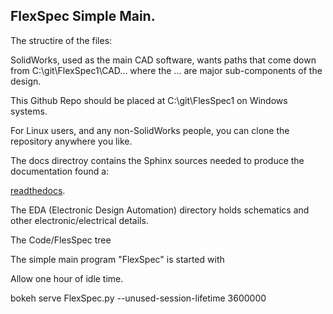 FlexSpec Simple Main.
---------------------

The structire of the files:

SolidWorks, used as the main CAD software, wants paths that come down from
C:\git\FlexSpec1\CAD\... where the ... are major sub-components of the design.

This Github Repo should be placed at C:\git\FlesSpec1 on Windows systems.

For Linux users, and any non-SolidWorks people, you can clone the repository
anywhere you like.

The docs directroy contains the Sphinx sources needed to produce the
documentation found a:

[readthedocs](https://flexspec1.readthedocs.io/en/latest/).

The EDA (Electronic Design Automation) directory holds schematics
and other electronic/electrical details.

The Code/FlesSpec tree



The simple main program "FlexSpec" is started with

Allow one hour of idle time.

bokeh serve FlexSpec.py --unused-session-lifetime 3600000
